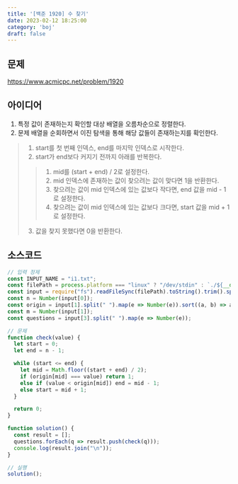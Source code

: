 ```yaml
---
title: '[백준 1920] 수 찾기'
date: 2023-02-12 18:25:00
category: 'boj'
draft: false
---
```


## 문제
https://www.acmicpc.net/problem/1920

## 아이디어
1. 특정 값이 존재하는지 확인할 대상 배열을 오름차순으로 정렬한다.
2. 문제 배열을 순회하면서 이진 탐색을 통해 해당 값들이 존재하는지를 확인한다.
> 1. start를 첫 번째 인덱스, end를 마지막 인덱스로 시작한다.
> 2. start가 end보다 커지기 전까지 아래를 반복한다.
> > 1. mid를 (start + end) / 2로 설정한다.
> > 2. mid 인덱스에 존재하는 값이 찾으려는 값이 맞다면 1을 반환한다.
> > 3. 찾으려는 값이 mid 인덱스에 있는 값보다 작다면, end 값을 mid - 1로 설정한다.
> > 4. 찾으려는 값이 mid 인덱스에 있는 값보다 크다면, start 값을 mid + 1로 설정한다.
> 3. 값을 찾지 못했다면 0을 반환한다.

## 소스코드
```js
// 입력 정제
const INPUT_NAME = "i1.txt";
const filePath = process.platform === "linux" ? "/dev/stdin" : `./${__dirname.split('\\').pop()}/${INPUT_NAME}`;
const input = require("fs").readFileSync(filePath).toString().trim().split("\n").map(item => item.trim());
const n = Number(input[0]);
const origin = input[1].split(" ").map(e => Number(e)).sort((a, b) => a - b);
const m = Number(input[1]);
const questions = input[3].split(" ").map(e => Number(e));

// 문제
function check(value) {
  let start = 0;
  let end = n - 1;

  while (start <= end) {
    let mid = Math.floor((start + end) / 2);
    if (origin[mid] === value) return 1;
    else if (value < origin[mid]) end = mid - 1;
    else start = mid + 1;
  }

  return 0;
}

function solution() {
  const result = [];
  questions.forEach(q => result.push(check(q)));
  console.log(result.join("\n"));
}

// 실행
solution();
```